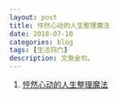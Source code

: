 ```yaml
---
layout: post
title: 怦然心动的人生整理魔法
date: 2018-07-10
categories: blog
tags: [生活窍门]
description: 文章金句。
---
```



1. [怦然心动的人生整理魔法](http://www.lukou.com/userfeed/16499975)
